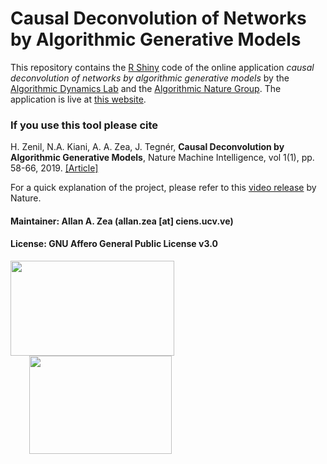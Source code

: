 # Causal Deconvolution of Networks by Algorithmic Generative Models

This repository contains the [R Shiny](https://shiny.rstudio.com/) code of the online application *causal deconvolution of networks by algorithmic generative models* by the [Algorithmic Dynamics Lab](https://www.algorithmicdynamics.net/) and the [Algorithmic Nature Group](https://algorithmicnature.org/). The application is live at [this website](http://www.complexitycalculator.com/deconvolution).

### If you use this tool please cite

H. Zenil, N.A. Kiani, A. A. Zea, J. Tegnér, **Causal Deconvolution by Algorithmic Generative Models**, Nature Machine Intelligence, vol 1(1), pp. 58-66, 2019. [[Article]](https://www.nature.com/articles/s42256-018-0005-0)

For a quick explanation of the project, please refer to this [video release](https://www.youtube.com/watch?v=rkmz7DAA-t8) by Nature.
 
#### Maintainer: Allan A. Zea (allan.zea [at] ciens.ucv.ve)

#### License: GNU Affero General Public License v3.0




<a href="https://www.algorithmicdynamics.net/"><img src="http://complexitycalculator.com/images/algodynlogo.png" width="262" height="152" /></a><a href="https://algorithmicnature.org/"><img src="http://complexitycalculator.com/images/AGroupSmall.png" width="228" height="157" hspace="30" /></a>
